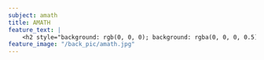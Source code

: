 ```yaml
---
subject: amath
title: AMATH
feature_text: |
    <h2 style="background: rgb(0, 0, 0); background: rgba(0, 0, 0, 0.5); color: #f1f1f1; padding: 10px;">AMATH</h2>
feature_image: "/back_pic/amath.jpg"
---
```

